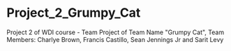 Project_2_Grumpy_Cat
====================

Project 2 of WDI course - Team Project of Team Name "Grumpy Cat", Team Members: Charlye Brown, Francis Castillo, Sean Jennings Jr and Sarit Levy
